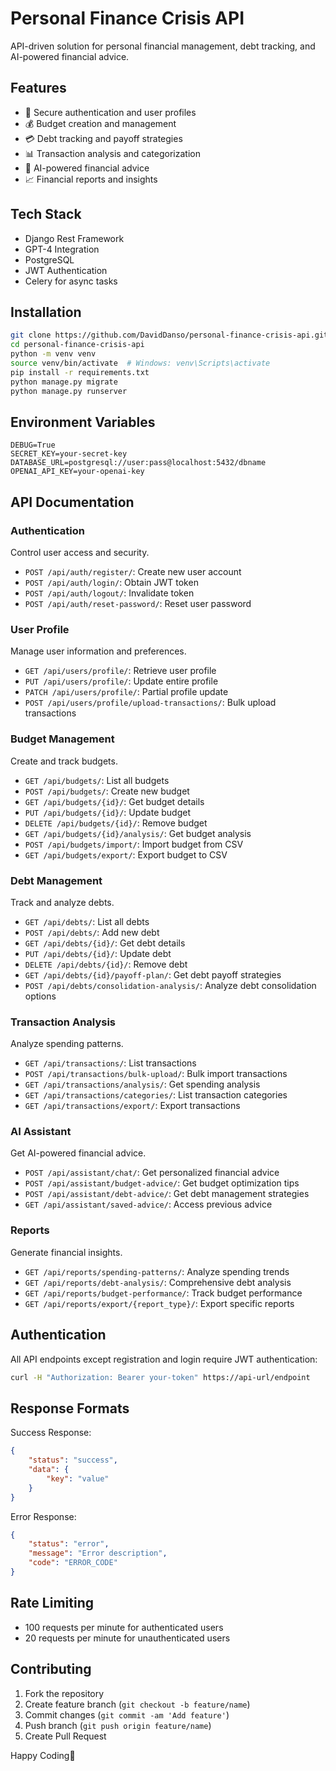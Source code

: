 # Personal Finance Crisis API

API-driven solution for personal financial management, debt tracking, and AI-powered financial advice.

## Features

- 🔐 Secure authentication and user profiles
- 💰 Budget creation and management
- 💳 Debt tracking and payoff strategies
- 📊 Transaction analysis and categorization
- 🤖 AI-powered financial advice
- 📈 Financial reports and insights

## Tech Stack

- Django Rest Framework
- GPT-4 Integration
- PostgreSQL
- JWT Authentication
- Celery for async tasks

## Installation

```bash
git clone https://github.com/DavidDanso/personal-finance-crisis-api.git
cd personal-finance-crisis-api
python -m venv venv
source venv/bin/activate  # Windows: venv\Scripts\activate
pip install -r requirements.txt
python manage.py migrate
python manage.py runserver
```

## Environment Variables

```env
DEBUG=True
SECRET_KEY=your-secret-key
DATABASE_URL=postgresql://user:pass@localhost:5432/dbname
OPENAI_API_KEY=your-openai-key
```

## API Documentation

### Authentication
Control user access and security.

- `POST /api/auth/register/`: Create new user account
- `POST /api/auth/login/`: Obtain JWT token
- `POST /api/auth/logout/`: Invalidate token
- `POST /api/auth/reset-password/`: Reset user password

### User Profile
Manage user information and preferences.

- `GET /api/users/profile/`: Retrieve user profile
- `PUT /api/users/profile/`: Update entire profile
- `PATCH /api/users/profile/`: Partial profile update
- `POST /api/users/profile/upload-transactions/`: Bulk upload transactions

### Budget Management
Create and track budgets.

- `GET /api/budgets/`: List all budgets
- `POST /api/budgets/`: Create new budget
- `GET /api/budgets/{id}/`: Get budget details
- `PUT /api/budgets/{id}/`: Update budget
- `DELETE /api/budgets/{id}/`: Remove budget
- `GET /api/budgets/{id}/analysis/`: Get budget analysis
- `POST /api/budgets/import/`: Import budget from CSV
- `GET /api/budgets/export/`: Export budget to CSV

### Debt Management
Track and analyze debts.

- `GET /api/debts/`: List all debts
- `POST /api/debts/`: Add new debt
- `GET /api/debts/{id}/`: Get debt details
- `PUT /api/debts/{id}/`: Update debt
- `DELETE /api/debts/{id}/`: Remove debt
- `GET /api/debts/{id}/payoff-plan/`: Get debt payoff strategies
- `POST /api/debts/consolidation-analysis/`: Analyze debt consolidation options

### Transaction Analysis
Analyze spending patterns.

- `GET /api/transactions/`: List transactions
- `POST /api/transactions/bulk-upload/`: Bulk import transactions
- `GET /api/transactions/analysis/`: Get spending analysis
- `GET /api/transactions/categories/`: List transaction categories
- `GET /api/transactions/export/`: Export transactions

### AI Assistant
Get AI-powered financial advice.

- `POST /api/assistant/chat/`: Get personalized financial advice
- `POST /api/assistant/budget-advice/`: Get budget optimization tips
- `POST /api/assistant/debt-advice/`: Get debt management strategies
- `GET /api/assistant/saved-advice/`: Access previous advice

### Reports
Generate financial insights.

- `GET /api/reports/spending-patterns/`: Analyze spending trends
- `GET /api/reports/debt-analysis/`: Comprehensive debt analysis
- `GET /api/reports/budget-performance/`: Track budget performance
- `GET /api/reports/export/{report_type}/`: Export specific reports

## Authentication

All API endpoints except registration and login require JWT authentication:

```bash
curl -H "Authorization: Bearer your-token" https://api-url/endpoint
```

## Response Formats

Success Response:
```json
{
    "status": "success",
    "data": {
        "key": "value"
    }
}
```

Error Response:
```json
{
    "status": "error",
    "message": "Error description",
    "code": "ERROR_CODE"
}
```

## Rate Limiting

- 100 requests per minute for authenticated users
- 20 requests per minute for unauthenticated users

## Contributing

1. Fork the repository
2. Create feature branch (`git checkout -b feature/name`)
3. Commit changes (`git commit -am 'Add feature'`)
4. Push branch (`git push origin feature/name`)
5. Create Pull Request

Happy Coding🎉
